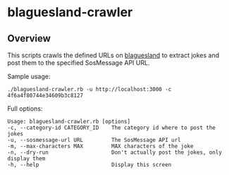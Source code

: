 # blaguesland-crawler

## Overview

This scripts crawls the defined URLs on [blaguesland](http://blaguesland.free.fr) to extract jokes and post them to the specified SosMessage API URL.

Sample usage:

    ./blaguesland-crawler.rb -u http://localhost:3000 -c 4f6a4f80744e34609b3c8127

Full options:

    Usage: blaguesland-crawler.rb [options]
    -c, --category-id CATEGORY_ID    The category id where to post the jokes
    -u, --sosmessage-url URL         The SosMessage API url
    -m, --max-characters MAX         MAX characters of the joke
    -n, --dry-run                    Don't actually post the jokes, only display them
    -h, --help                       Display this screen
